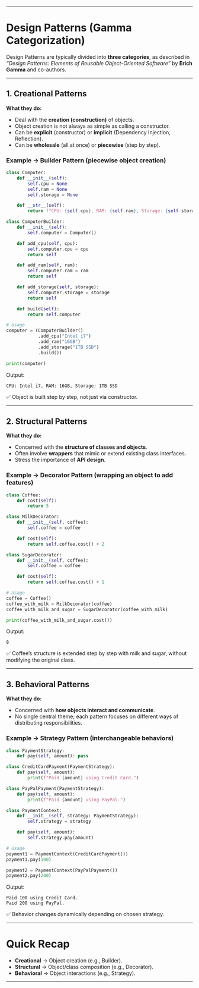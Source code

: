 
---

# Design Patterns (Gamma Categorization)

Design Patterns are typically divided into **three categories**, as described in *“Design Patterns: Elements of Reusable Object-Oriented Software”* by **Erich Gamma** and co-authors.

---

## 1. Creational Patterns

**What they do:**

* Deal with the **creation (construction)** of objects.
* Object creation is not always as simple as calling a constructor.
* Can be **explicit** (constructor) or **implicit** (Dependency Injection, Reflection).
* Can be **wholesale** (all at once) or **piecewise** (step by step).

### Example → Builder Pattern (piecewise object creation)

```python
class Computer:
    def __init__(self):
        self.cpu = None
        self.ram = None
        self.storage = None

    def __str__(self):
        return f"CPU: {self.cpu}, RAM: {self.ram}, Storage: {self.storage}"

class ComputerBuilder:
    def __init__(self):
        self.computer = Computer()

    def add_cpu(self, cpu):
        self.computer.cpu = cpu
        return self

    def add_ram(self, ram):
        self.computer.ram = ram
        return self

    def add_storage(self, storage):
        self.computer.storage = storage
        return self

    def build(self):
        return self.computer

# Usage
computer = (ComputerBuilder()
            .add_cpu("Intel i7")
            .add_ram("16GB")
            .add_storage("1TB SSD")
            .build())

print(computer)
```

Output:

```
CPU: Intel i7, RAM: 16GB, Storage: 1TB SSD
```

✅ Object is built step by step, not just via constructor.

---

## 2. Structural Patterns

**What they do:**

* Concerned with the **structure of classes and objects**.
* Often involve **wrappers** that mimic or extend existing class interfaces.
* Stress the importance of **API design**.

### Example → Decorator Pattern (wrapping an object to add features)

```python
class Coffee:
    def cost(self):
        return 5

class MilkDecorator:
    def __init__(self, coffee):
        self.coffee = coffee

    def cost(self):
        return self.coffee.cost() + 2

class SugarDecorator:
    def __init__(self, coffee):
        self.coffee = coffee

    def cost(self):
        return self.coffee.cost() + 1

# Usage
coffee = Coffee()
coffee_with_milk = MilkDecorator(coffee)
coffee_with_milk_and_sugar = SugarDecorator(coffee_with_milk)

print(coffee_with_milk_and_sugar.cost())
```

Output:

```
8
```

✅ Coffee’s structure is extended step by step with milk and sugar, without modifying the original class.

---

## 3. Behavioral Patterns

**What they do:**

* Concerned with **how objects interact and communicate**.
* No single central theme; each pattern focuses on different ways of distributing responsibilities.

### Example → Strategy Pattern (interchangeable behaviors)

```python
class PaymentStrategy:
    def pay(self, amount): pass

class CreditCardPayment(PaymentStrategy):
    def pay(self, amount):
        print(f"Paid {amount} using Credit Card.")

class PayPalPayment(PaymentStrategy):
    def pay(self, amount):
        print(f"Paid {amount} using PayPal.")

class PaymentContext:
    def __init__(self, strategy: PaymentStrategy):
        self.strategy = strategy

    def pay(self, amount):
        self.strategy.pay(amount)

# Usage
payment1 = PaymentContext(CreditCardPayment())
payment1.pay(100)

payment2 = PaymentContext(PayPalPayment())
payment2.pay(200)
```

Output:

```
Paid 100 using Credit Card.
Paid 200 using PayPal.
```

✅ Behavior changes dynamically depending on chosen strategy.

---

# Quick Recap

* **Creational** → Object creation (e.g., Builder).
* **Structural** → Object/class composition (e.g., Decorator).
* **Behavioral** → Object interactions (e.g., Strategy).

---